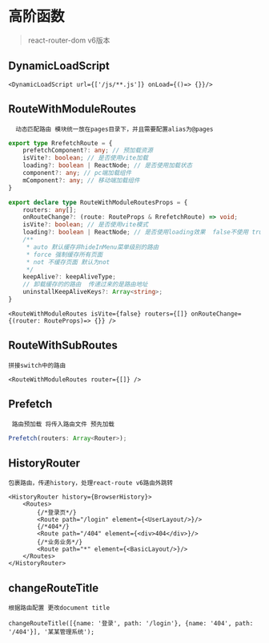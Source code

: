 # 高阶函数

> react-router-dom v6版本

## DynamicLoadScript

```tsx
<DynamicLoadScript url={['/js/**.js']} onLoad={()=> {}}/>
```

## RouteWithModuleRoutes

`  动态匹配路由 模块统一放在pages目录下，并且需要配置alias为@pages`

```typescript
export type RrefetchRoute = {
    prefetchComponent?: any; // 预加载资源
    isVite?: boolean; // 是否使用vite加载
    loading?: boolean | ReactNode; // 是否使用加载状态
    component?: any; // pc端加载组件
    mComponent?: any; // 移动端加载组件
}

export declare type RouteWithModuleRoutesProps = {
    routers: any[];
    onRouteChange?: (route: RouteProps & RrefetchRoute) => void;
    isVite?: boolean; // 是否使用vite模式
    loading?: boolean | ReactNode; // 是否使用loading效果  false不使用 true使用默认的 也可传递组件
    /**
     * auto 默认缓存非hideInMenu菜单级别的路由
     * force 强制缓存所有页面
     * not 不缓存页面 默认为not
     */
    keepAlive?: keepAliveType;
    // 卸载缓存的的路由  传递过来的是路由地址
    uninstallKeepAliveKeys?: Array<string>;
}
```

```tsx
<RouteWithModuleRoutes isVite={false} routers={[]} onRouteChange={(router: RouteProps)=> {}} />
```

## RouteWithSubRoutes  

`拼接switch中的路由`

```tsx
<RouteWithModuleRoutes router={[]} />
```
## Prefetch

` 路由预加载 将传入路由文件 预先加载`

```typescript
Prefetch(routers: Array<Router>);
```

## HistoryRouter

`包裹路由，传递history，处理react-route v6路由外跳转`

```tsx
<HistoryRouter history={BrowserHistory}>
    <Routes>
        {/*登录页*/}
        <Route path="/login" element={<UserLayout/>}/>
        {/*404*/}
        <Route path="/404" element={<div>404</div>}/>
        {/*业务业务*/}
        <Route path="*" element={<BasicLayout/>}/>
    </Routes>
</HistoryRouter>
```

## changeRouteTitle

`根据路由配置 更改document title`

```tsx
changeRouteTitle([{name: '登录', path: '/login'}, {name: '404', path: '/404'}], '某某管理系统');
```

